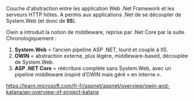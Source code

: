 
Couche d'abstraction entre les application Web .Net Framework et les serveurs HTTP hôtes.
A permis aux applications .Net de se découpler de System.Web (et donc de **IIS**).

Owin a introduit la notion de middleware, reprise par .Net Core par la suite.
Chronologiquement : 
1. **System.Web** = l’ancien pipeline ASP .NET, lourd et couplé à IIS.
2. **OWIN** = abstraction externe, plus légère, middleware-based, découplée de System.Web.
3. **ASP .NET Core** = réécriture complète sans System.Web, avec un pipeline middleware inspiré d’OWIN mais géré « en interne ».

https://learn.microsoft.com/fr-fr/aspnet/aspnet/overview/owin-and-katana/an-overview-of-project-katana